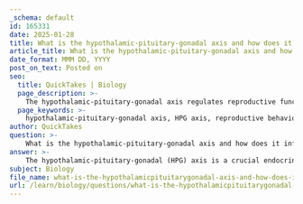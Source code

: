 ```yaml
---
_schema: default
id: 165331
date: 2025-01-28
title: What is the hypothalamic-pituitary-gonadal axis and how does it influence reproductive behavior?
article_title: What is the hypothalamic-pituitary-gonadal axis and how does it influence reproductive behavior?
date_format: MMM DD, YYYY
post_on_text: Posted on
seo:
  title: QuickTakes | Biology
  page_description: >-
    The hypothalamic-pituitary-gonadal axis regulates reproductive functions and behaviors in animals through hormonal interactions among the hypothalamus, pituitary gland, and gonads, influenced by environmental cues like day length.
  page_keywords: >-
    hypothalamic-pituitary-gonadal axis, HPG axis, reproductive behavior, gonadotropin-releasing hormone, sex steroids, mating, nesting, parental care, seasonal breeding, follicle-stimulating hormone, luteinizing hormone, environmental cues, hormonal regulation
author: QuickTakes
question: >-
    What is the hypothalamic-pituitary-gonadal axis and how does it influence reproductive behavior?
answer: >-
    The hypothalamic-pituitary-gonadal (HPG) axis is a crucial endocrine system that regulates reproductive functions and behaviors in animals. It consists of a series of interactions among the hypothalamus, the pituitary gland, and the gonads (testes in males and ovaries in females). This axis is primarily activated by environmental cues, such as changes in day length, which are critical for seasonal breeding.\n\n### Mechanism of the HPG Axis\n\n1. **Activation by Environmental Cues**: The HPG axis is stimulated by photic cues, particularly the length of daylight. As days lengthen, photoreceptors in the brain detect this change and signal the hypothalamus.\n\n2. **Hormonal Release**: In response to these signals, the hypothalamus secretes Gonadotropin-Releasing Hormone (GnRH). This hormone then stimulates the pituitary gland to release two key hormones:\n   - **Follicle-Stimulating Hormone (FSH)**: This hormone promotes the development of ovarian follicles in females and sperm production in males.\n   - **Luteinizing Hormone (LH)**: This hormone triggers ovulation in females and stimulates testosterone production in males.\n\n3. **Gonadal Response**: The gonads respond to FSH and LH by producing sex steroids, such as estrogen and progesterone in females, and testosterone in males. These hormones are responsible for the development of secondary sexual characteristics and the regulation of reproductive behaviors.\n\n### Influence on Reproductive Behavior\n\nThe HPG axis plays a significant role in influencing various reproductive behaviors, including:\n\n- **Mating**: Increased levels of sex steroids during the breeding season enhance mating behaviors, making animals more receptive to courtship and copulation.\n- **Nesting**: In many species, hormonal changes prepare females for nesting behaviors, ensuring that they are ready to care for offspring.\n- **Parental Care**: Hormones such as oxytocin, which can be influenced by the HPG axis, promote bonding and parental behaviors in both males and females.\n\n### Seasonal Timing and Behavioral Changes\n\nThe timing of gonadal growth and the associated increase in sex steroids are critical for determining when animals can breed. Seasonal changes in hormone levels lead to synchronized reproductive behaviors, ensuring that mating occurs at optimal times for the survival of offspring.\n\nIn summary, the HPG axis is a vital hormonal system that integrates environmental signals to regulate reproductive physiology and behavior, facilitating successful mating and parenting in response to seasonal changes.
subject: Biology
file_name: what-is-the-hypothalamicpituitarygonadal-axis-and-how-does-it-influence-reproductive-behavior.md
url: /learn/biology/questions/what-is-the-hypothalamicpituitarygonadal-axis-and-how-does-it-influence-reproductive-behavior
---
```


&nbsp;